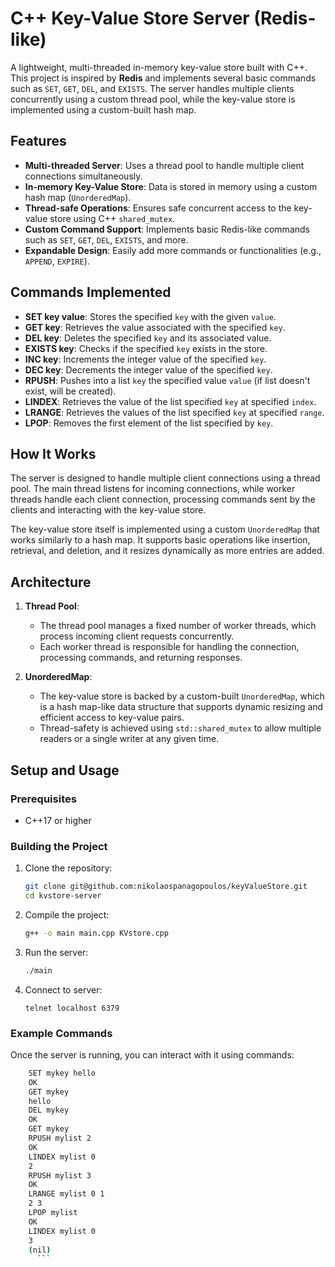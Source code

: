 # C++ Key-Value Store Server (Redis-like)

A lightweight, multi-threaded in-memory key-value store built with C++. This project is inspired by **Redis** and implements several basic commands such as `SET`, `GET`, `DEL`, and `EXISTS`. The server handles multiple clients concurrently using a custom thread pool, while the key-value store is implemented using a custom-built hash map.

## Features

- **Multi-threaded Server**: Uses a thread pool to handle multiple client connections simultaneously.
- **In-memory Key-Value Store**: Data is stored in memory using a custom hash map (`UnorderedMap`).
- **Thread-safe Operations**: Ensures safe concurrent access to the key-value store using C++ `shared_mutex`.
- **Custom Command Support**: Implements basic Redis-like commands such as `SET`, `GET`, `DEL`, `EXISTS`, and more.
- **Expandable Design**: Easily add more commands or functionalities (e.g., `APPEND`, `EXPIRE`).

## Commands Implemented

- **SET key value**: Stores the specified `key` with the given `value`.
- **GET key**: Retrieves the value associated with the specified `key`.
- **DEL key**: Deletes the specified `key` and its associated value.
- **EXISTS key**: Checks if the specified `key` exists in the store.
- **INC key**: Increments the integer value of the specified `key`.
- **DEC key**: Decrements the integer value of the specified `key`.
- **RPUSH**: Pushes into a list `key` the specified value `value` (if list doesn't exist, will be created).
- **LINDEX**: Retrieves the value of the list specified `key` at specified `index`.
- **LRANGE**: Retrieves the values of the list specified `key` at specified `range`.
- **LPOP**: Removes the first element of the list specified by `key`.

## How It Works

The server is designed to handle multiple client connections using a thread pool. The main thread listens for incoming connections, while worker threads handle each client connection, processing commands sent by the clients and interacting with the key-value store.

The key-value store itself is implemented using a custom `UnorderedMap` that works similarly to a hash map. It supports basic operations like insertion, retrieval, and deletion, and it resizes dynamically as more entries are added.

## Architecture

1. **Thread Pool**:

   - The thread pool manages a fixed number of worker threads, which process incoming client requests concurrently.
   - Each worker thread is responsible for handling the connection, processing commands, and returning responses.

2. **UnorderedMap**:
   - The key-value store is backed by a custom-built `UnorderedMap`, which is a hash map-like data structure that supports dynamic resizing and efficient access to key-value pairs.
   - Thread-safety is achieved using `std::shared_mutex` to allow multiple readers or a single writer at any given time.

## Setup and Usage

### Prerequisites

- C++17 or higher

### Building the Project

1. Clone the repository:
   ```bash
   git clone git@github.com:nikolaospanagopoulos/keyValueStore.git
   cd kvstore-server
   ```
2. Compile the project:
   ```bash
   g++ -o main main.cpp KVstore.cpp
   ```
3. Run the server:
   ```bash
   ./main
   ```
4. Connect to server:
   ```
   telnet localhost 6379
   ```

### Example Commands

Once the server is running, you can interact with it using commands:

````bash
    SET mykey hello
    OK
    GET mykey
    hello
    DEL mykey
    OK
    GET mykey
    RPUSH mylist 2
    OK
    LINDEX mylist 0
    2
    RPUSH mylist 3
    OK
    LRANGE mylist 0 1
    2 3
    LPOP mylist
    OK
    LINDEX mylist 0
    3
    (nil)
      ```

````
